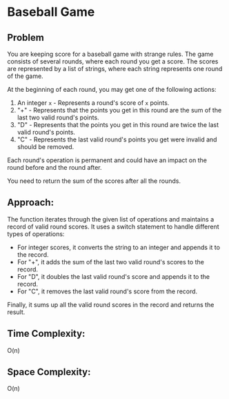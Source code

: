 # Baseball Game

## Problem

You are keeping score for a baseball game with strange rules. The game consists of several rounds, where each round you get a score. The scores are represented by a list of strings, where each string represents one round of the game.

At the beginning of each round, you may get one of the following actions:

1. An integer `x` - Represents a round's score of `x` points.
2. "+" - Represents that the points you get in this round are the sum of the last two valid round's points.
3. "D" - Represents that the points you get in this round are twice the last valid round's points.
4. "C" - Represents the last valid round's points you get were invalid and should be removed.

Each round's operation is permanent and could have an impact on the round before and the round after.

You need to return the sum of the scores after all the rounds.

## Approach:
The function iterates through the given list of operations and maintains a record of valid round scores. It uses a switch statement to handle different types of operations:

- For integer scores, it converts the string to an integer and appends it to the record.
- For "+", it adds the sum of the last two valid round's scores to the record.
- For "D", it doubles the last valid round's score and appends it to the record.
- For "C", it removes the last valid round's score from the record.

Finally, it sums up all the valid round scores in the record and returns the result.

## Time Complexity:
O(n)

## Space Complexity:
O(n)


